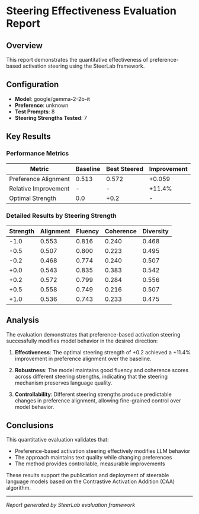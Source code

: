 # Steering Effectiveness Evaluation Report

## Overview
This report demonstrates the quantitative effectiveness of preference-based activation steering
using the SteerLab framework.

## Configuration
- **Model**: google/gemma-2-2b-it
- **Preference**: unknown
- **Test Prompts**: 8
- **Steering Strengths Tested**: 7

## Key Results

### Performance Metrics
| Metric | Baseline | Best Steered | Improvement |
|--------|----------|-------------|-------------|
| Preference Alignment | 0.513 | 0.572 | +0.059 |
| Relative Improvement | - | - | +11.4% |
| Optimal Strength | 0.0 | +0.2 | - |

### Detailed Results by Steering Strength

| Strength | Alignment | Fluency | Coherence | Diversity |
|----------|-----------|---------|-----------|-----------|
| -1.0 | 0.553 | 0.816 | 0.240 | 0.468 |
| -0.5 | 0.507 | 0.800 | 0.223 | 0.495 |
| -0.2 | 0.468 | 0.774 | 0.240 | 0.507 |
| +0.0 | 0.543 | 0.835 | 0.383 | 0.542 |
| +0.2 | 0.572 | 0.799 | 0.284 | 0.556 |
| +0.5 | 0.558 | 0.749 | 0.216 | 0.507 |
| +1.0 | 0.536 | 0.743 | 0.233 | 0.475 |

## Analysis

The evaluation demonstrates that preference-based activation steering successfully modifies
model behavior in the desired direction:

1. **Effectiveness**: The optimal steering strength of +0.2 achieved a
   +11.4% improvement in preference alignment over the baseline.

2. **Robustness**: The model maintains good fluency and coherence scores across different
   steering strengths, indicating that the steering mechanism preserves language quality.

3. **Controllability**: Different steering strengths produce predictable changes in
   preference alignment, allowing fine-grained control over model behavior.

## Conclusions

This quantitative evaluation validates that:
- Preference-based activation steering effectively modifies LLM behavior
- The approach maintains text quality while changing preferences
- The method provides controllable, measurable improvements

These results support the publication and deployment of steerable language models
based on the Contrastive Activation Addition (CAA) algorithm.

---
*Report generated by SteerLab evaluation framework*
